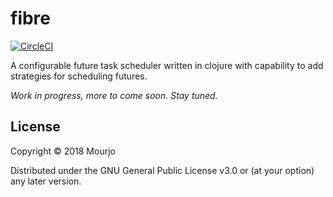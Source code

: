 # fibre

[![CircleCI](https://circleci.com/gh/mourjo/fibre.svg?style=svg)](https://circleci.com/gh/mourjo/fibre)

A configurable future task scheduler written in clojure with capability to add strategies for scheduling futures.

_Work in progress, more to come soon. Stay tuned._

## License

Copyright © 2018 Mourjo

Distributed under the GNU General Public License v3.0 or (at
your option) any later version.
